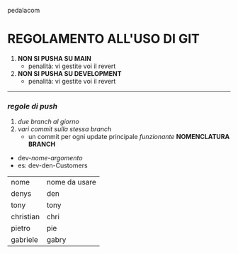 pedalacom 
# REGOLAMENTO ALL'USO DI GIT

1. **NON SI PUSHA SU MAIN**
   - penalità: vi gestite voi il revert
2. **NON SI PUSHA SU DEVELOPMENT**
   - penalità: vi gestite voi il revert

---

### _regole di push_

1. *due branch al giorno*
2. *vari commit sulla stessa branch*
    - un commit per ogni update principale *funzionante*
**NOMENCLATURA BRANCH**

- dev-_nome_-_argomento_
- es: dev-den-Customers

<table>
    <tr>
        <td> nome </td>
        <td> nome da usare </td>
    </tr>
    <tr>
        <td> denys </td>
        <td> den </td>
    </tr>
    <tr>
        <td> tony </td>
        <td> tony </td>
    </tr>
    <tr>
        <td> christian </td>
        <td> chri </td>
    </tr>
    <tr>
        <td> pietro </td>
        <td> pie </td>
    </tr>
    <tr>
        <td> gabriele </td>
        <td> gabry </td>
    </tr>
</table>
